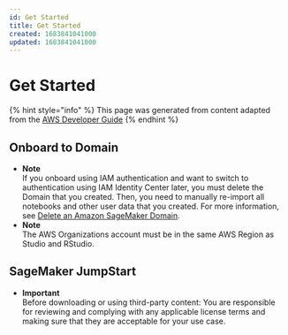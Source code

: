 ```yaml
---
id: Get Started
title: Get Started
created: 1683841041000
updated: 1683841041000
---
```

# Get Started

{% hint style="info" %}
This page was generated from content adapted from the [AWS Developer Guide](https://github.com/awsdocs/amazon-sagemaker-developer-guide.git)
{% endhint %}

## Onboard to Domain

- **Note**  
If you onboard using IAM authentication and want to switch to authentication using IAM Identity Center later, you must delete the Domain that you created\. Then, you need to manually re\-import all notebooks and other user data that you created\. For more information, see [Delete an Amazon SageMaker Domain](gs-studio-delete-domain.md)\.
- **Note**  
The AWS Organizations account must be in the same AWS Region as Studio and RStudio\.


## SageMaker JumpStart

- **Important**  
Before downloading or using third\-party content: You are responsible for reviewing and complying with any applicable license terms and making sure that they are acceptable for your use case\.

